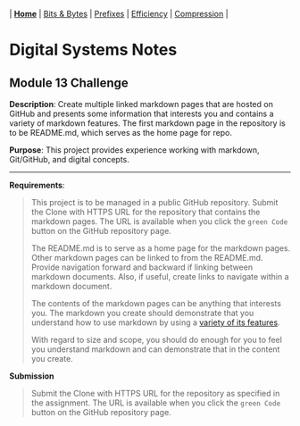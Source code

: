 | [**Home**](README.md) | [Bits & Bytes](page1.md) | [Prefixes](page2.md) | [Efficiency](page3.md) | [Compression](page4.md) |

# Digital Systems Notes
## Module 13 Challenge 

**Description**: Create multiple linked markdown pages that are hosted on GitHub and presents some information that interests you and contains a variety of markdown features. The first markdown page in the repository is to be README.md, which serves as the home page for repo.

**Purpose**: This project provides experience working with markdown, Git/GitHub, and digital concepts.

---

**Requirements**:  
>This project is to be managed in a public GitHub repository. Submit the Clone with HTTPS URL for the repository that contains the markdown pages. The URL is available when you click the `green Code` button on the GitHub repository page.
>
>The README.md is to serve as a home page for the markdown pages. Other markdown pages can be linked to from the README.md. Provide navigation forward and backward if linking between markdown documents. Also, if useful, create links to navigate within a markdown document.
>
>The contents of the markdown pages can be anything that interests you. The markdown you create should demonstrate that you understand how to use markdown by using a [variety of its features](https://www.markdownguide.org/cheat-sheet/).
>
>With regard to size and scope, you should do enough for you to feel you understand markdown and can demonstrate that in the content you create.

**Submission**  
>Submit the Clone with HTTPS URL for the repository as specified in the assignment. The URL is available when you click the `green Code` button on the GitHub repository page.